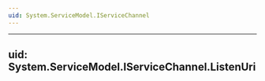```yaml
---
uid: System.ServiceModel.IServiceChannel
---
```


---
uid: System.ServiceModel.IServiceChannel.ListenUri
---
